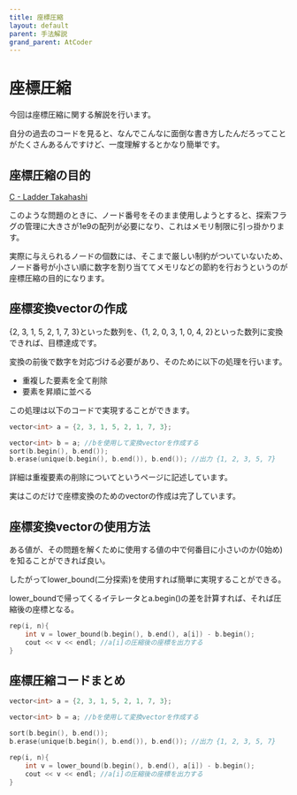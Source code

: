 ```yaml
---
title: 座標圧縮
layout: default
parent: 手法解説
grand_parent: AtCoder
---
```


# 座標圧縮
今回は座標圧縮に関する解説を行います。

自分の過去のコードを見ると、なんでこんなに面倒な書き方したんだろってことがたくさんあるんですけど、一度理解するとかなり簡単です。

## 座標圧縮の目的

<a href="https://atcoder.jp/contests/abc277/tasks/abc277_c" target="_blank">C - Ladder Takahashi</a>

このような問題のときに、ノード番号をそのまま使用しようとすると、探索フラグの管理に大きさが1e9の配列が必要になり、これはメモリ制限に引っ掛かります。

実際に与えられるノードの個数には、そこまで厳しい制約がついていないため、ノード番号が小さい順に数字を割り当ててメモリなどの節約を行おうというのが座標圧縮の目的になります。

## 座標変換vectorの作成

{2, 3, 1, 5, 2, 1, 7, 3}といった数列を、{1, 2, 0, 3, 1, 0, 4, 2}といった数列に変換できれば、目標達成です。

変換の前後で数字を対応づける必要があり、そのために以下の処理を行います。
- 重複した要素を全て削除
- 要素を昇順に並べる

この処理は以下のコードで実現することができます。
```cpp
vector<int> a = {2, 3, 1, 5, 2, 1, 7, 3};

vector<int> b = a; //bを使用して変換vectorを作成する
sort(b.begin(), b.end());
b.erase(unique(b.begin(), b.end()), b.end()); //出力 {1, 2, 3, 5, 7}
```

詳細は重複要素の削除についてというページに記述しています。

実はこのだけで座標変換のためのvectorの作成は完了しています。

## 座標変換vectorの使用方法

ある値が、その問題を解くために使用する値の中で何番目に小さいのか(0始め)を知ることができれば良い。

したがってlower_bound(二分探索)を使用すれば簡単に実現することができる。

lower_boundで帰ってくるイテレータとa.begin()の差を計算すれば、それば圧縮後の座標となる。

```cpp
rep(i, n){
    int v = lower_bound(b.begin(), b.end(), a[i]) - b.begin();
    cout << v << endl; //a[i]の圧縮後の座標を出力する
}
```
## 座標圧縮コードまとめ

```cpp
vector<int> a = {2, 3, 1, 5, 2, 1, 7, 3};

vector<int> b = a; //bを使用して変換vectorを作成する

sort(b.begin(), b.end());
b.erase(unique(b.begin(), b.end()), b.end()); //出力 {1, 2, 3, 5, 7}

rep(i, n){
    int v = lower_bound(b.begin(), b.end(), a[i]) - b.begin();
    cout << v << endl; //a[i]の圧縮後の座標を出力する
}
```